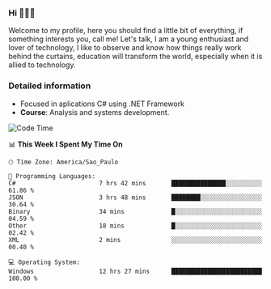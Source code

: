 


### Hi 🙋🏽‍♂️

Welcome to my profile, here you should find a little bit of everything, if something interests you, call me! Let's talk,
I am a young enthusiast and lover of technology, I like to observe and know how things really work behind the curtains, 
education will transform the world, especially when it is allied to technology.

### Detailed information
* Focused in aplications C# using .NET Framework
* **Course**: Analysis and systems development.

<!--START_SECTION:waka-->
![Code Time](http://img.shields.io/badge/Code%20Time-658%20hrs%2047%20mins-blue)

📊 **This Week I Spent My Time On** 

```text
🕑︎ Time Zone: America/Sao_Paulo

💬 Programming Languages: 
C#                       7 hrs 42 mins       ███████████████░░░░░░░░░░   61.86 % 
JSON                     3 hrs 48 mins       ████████░░░░░░░░░░░░░░░░░   30.64 % 
Binary                   34 mins             █░░░░░░░░░░░░░░░░░░░░░░░░   04.59 % 
Other                    18 mins             █░░░░░░░░░░░░░░░░░░░░░░░░   02.42 % 
XML                      2 mins              ░░░░░░░░░░░░░░░░░░░░░░░░░   00.40 % 

💻 Operating System: 
Windows                  12 hrs 27 mins      █████████████████████████   100.00 % 
```


<!--END_SECTION:waka-->


